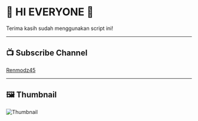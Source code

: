 # 🎉 HI EVERYONE 👋

Terima kasih sudah menggunakan script ini!

---

## 📺 Subscribe Channel
[Renmodz45](https://youtube.com/renmodz45)

---

## 🖼 Thumbnail
![Thumbnail](https://files.catbox.moe/i0hwt5.jpg)
